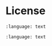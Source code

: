 # License

```{literalinclude} ../COPYING
:language: text
```
```{literalinclude} ../COPYING.LESSER
:language: text
```
